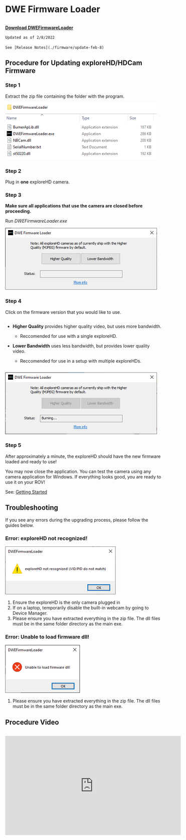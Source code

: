 # DWE Firmware Loader

```{important} This application is a fully customized firmware loading application. Although it provides similar functionality, it is not the same as our previous release which can be found [here](https://docs.exploredeepwater.com/legacy/firmware_legacy.html), known as DWE Firmware Updater.
```

[**Download DWEFirmwareLoader**](https://cdn.shopify.com/s/files/1/0575/8785/9626/files/DWEFirmwareLoader_020822.zip)

```{note}
Updated as of 2/8/2022

See [Release Notes](./firmware/update-feb-8)
```

## Procedure for Updating exploreHD/HDCam Firmware

### Step 1

Extract the zip file containing the folder with the program.

![Extract the Zip File](../img/firmware_loader/Firmware_Loader_Step_1-1.png)
![Folder Contents](../img/firmware_loader/Firmware_Loader_Step_1-2.png)

### Step 2

Plug in **one** exploreHD camera.

### Step 3

**Make sure all applications that use the camera are closed before proceeding.**

Run *DWEFirmwareLoader.exe*

![DWE Firmware Loader](../img/firmware_loader/Firmware_Loader_Step_3.png)

### Step 4

Click on the firmware version that you would like to use.

```{important} For most use cases, we recommend the *Higher Quality* firmware, which is what we ship out with all exploreHD and HDCam modules. If you plan on using more than one camera module at once, or just want a lower latency and lower bandwidth video stream, the *Lower Bandwidth* firmware is recommended. If you have any questions, feel free to ask on [our forums](https://discuss.exploredeepwater.com/).
```

* **Higher Quality** provides higher quality video, but uses more bandwidth.
    * Reccomended for use with a single exploreHD.

* **Lower Bandwidth** uses less bandwidth, but provides lower quality video.
    * Reccomended for use in a setup with multiple exploreHDs.

```{warning} Do not close the application, unplug the camera, or open any applications that may use the camera until the update is complete.
```

![Update Firmware](../img/firmware_loader/Firmware_Loader_Step_4.png)

### Step 5

After approximately a minute, the exploreHD should have the new firmware loaded and ready to use!

You may now close the application. You can test the camera using any camera application for Windows. If everything looks good, you are ready to use it on your ROV!

See: [Getting Started](../products/explorehd)

## Troubleshooting

If you see any errors during the upgrading process, please follow the guides below.

### Error: exploreHD not recognized!

![Error Message](../img/firmware_loader/Firmware_Loader_Error_Not_Recognized.png)

1. Ensure the exploreHD is the only camera plugged in
2. If on a laptop, temporarily disable the built-in webcam by going to Device Manager.
3. Please ensure you have extracted everything in the zip file. The dll files must be in the same folder directory as the main exe.

### Error: Unable to load firmware dll!

![Error Message](../img/firmware_loader/Firmware_Loader_Error_No_dll.png)

1. Please ensure you have extracted everything in the zip file. The dll files must be in the same folder directory as the main exe.


## Procedure Video

```{warning} This video uses an outdated version of the loader and may not be accurate. Documentation for this version can be found [here](https://docs.exploredeepwater.com/legacy/firmware_legacy.html).
```

<iframe width="560" height="315" src="https://www.youtube.com/embed/G4h9EAG88HU" title="YouTube video player" frameborder="0" allow="accelerometer; autoplay; clipboard-write; encrypted-media; gyroscope; picture-in-picture" allowfullscreen></iframe>
